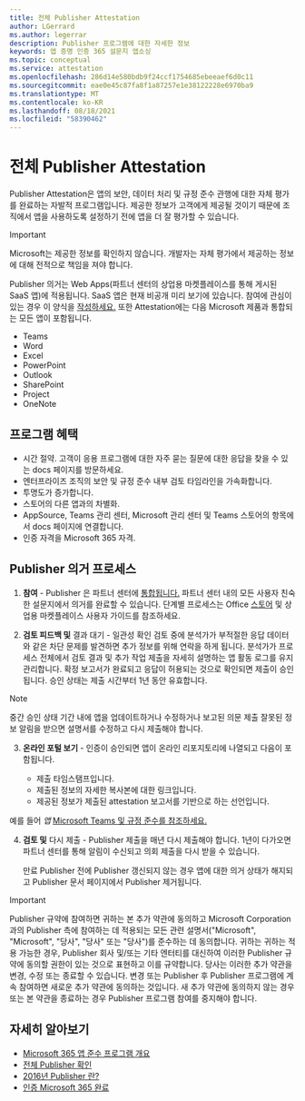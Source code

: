 ```yaml
---
title: 전체 Publisher Attestation
author: LGerrard
ms.author: legerrar
description: Publisher 프로그램에 대한 자세한 정보
keywords: 앱 증명 인증 365 설문지 앱소싱
ms.topic: conceptual
ms.service: attestation
ms.openlocfilehash: 286d14e580bdb9f24ccf1754685ebeeaef6d0c11
ms.sourcegitcommit: eae0e45c87fa8f1a87257e1e38122228e6970ba9
ms.translationtype: MT
ms.contentlocale: ko-KR
ms.lasthandoff: 08/18/2021
ms.locfileid: "58390462"
---
```

# <a name="complete-publisher-attestation"></a>전체 Publisher Attestation

Publisher Attestation은 앱의 보안, 데이터 처리 및 규정 준수 관행에 대한 자체 평가를 완료하는 자발적 프로그램입니다. 제공한 정보가 고객에게 제공될 것이기 때문에 조직에서 앱을 사용하도록 설정하기 전에 앱을 더 잘 평가할 수 있습니다. 

> [!IMPORTANT]
> Microsoft는 제공한 정보를 확인하지 않습니다. 개발자는 자체 평가에서 제공하는 정보에 대해 전적으로 책임을 져야 합니다. 

Publisher 의거는 Web Apps(파트너 센터의 상업용 마켓플레이스를 통해 게시된 SaaS 앱)에 적용됩니다. SaaS 앱은 현재 비공개 미리 보기에 있습니다. 참여에 관심이 있는 경우 이 양식을 [작성하세요.](https://customervoice.microsoft.com/Pages/ResponsePage.aspx?id=v4j5cvGGr0GRqy180BHbR4cf3qxCU_RNtqjCSalFdSFUNDMzTVJKR0wzTEJRSFJVSk9OQUlOV0RJSyQlQCN0PWcu) 또한 Attestation에는 다음 Microsoft 제품과 통합되는 모든 앱이 포함됩니다.
- Teams
- Word
- Excel
- PowerPoint 
- Outlook
- SharePoint
- Project
- OneNote


## <a name="program-benefits"></a>프로그램 혜택
- 시간 절약. 고객이 응용 프로그램에 대한 자주 묻는 질문에 대한 응답을 찾을 수 있는 docs 페이지를 방문하세요.
- 엔터프라이즈 조직의 보안 및 규정 준수 내부 검토 타임라인을 가속화합니다.
- 투명도가 증가합니다.
- 스토어의 다른 앱과의 차별화. 
- AppSource, Teams 관리 센터, Microsoft 관리 센터 및 Teams 스토어의 항목에서 docs 페이지에 연결합니다. 
- 인증 자격을 Microsoft 365 자격.
 

## <a name="publisher-attestation-process"></a>Publisher 의거 프로세스

1. **참여** - Publisher 은 파트너 센터에 [통합됩니다.](https://partner.microsoft.com) 파트너 센터 내의 모든 사용자 친숙한 설문지에서 의거를 완료할 수 있습니다. 단계별 프로세스는 Office [스토어](https://docs.microsoft.com/microsoft-365-app-certification/docs/userguide) [](https://docs.microsoft.com/en-us/microsoft-365-app-certification/docs/saasuserguide) 및 상업용 마켓플레이스 사용자 가이드를 참조하세요.

2. **검토 피드백 및** 결과 대기 - 일관성 확인 검토 중에 분석가가 부적절한 응답 데이터와 같은 차단 문제를 발견하면 추가 정보를 위해 연락을 하게 됩니다. 분석가가 프로세스 전체에서 검토 결과 및 추가 작업 제출을 자세히 설명하는 앱 활동 로그를 유지 관리합니다. 확정 보고서가 완료되고 응답이 허용되는 것으로 확인되면 제출이 승인됩니다. 승인 상태는 제출 시간부터 1년 동안 유효합니다.

> [!NOTE]
> 중간 승인 상태 기간 내에 앱을 업데이트하거나 수정하거나 보고된 의문 제출 잘못된 정보 알림을 받으면 설명서를 수정하고 다시 제출해야 합니다.

3. **온라인 포털 보기** - 인증이 승인되면 앱이 온라인 리포지토리에 나열되고 다음이 포함됩니다.

   - 제출 타임스탬프입니다.
   - 제출된 정보의 자세한 복사본에 대한 링크입니다.
   - 제공된 정보가 제출된 attestation 보고서를 기반으로 하는 선언입니다.

예를 들어 *앱* [Microsoft Teams 및 규정 준수를 참조하세요.](../teams/teams-apps.md)

4. **검토 및** 다시 제출 - Publisher 제출을 매년 다시 제출해야 합니다. 1년이 다가오면 파트너 센터를 통해 알림이 수신되고 의회 제출을 다시 받을 수 있습니다. 

   만료 Publisher 전에 Publisher 갱신되지 않는 경우 앱에 대한 의거 상태가 해지되고 Publisher 문서 페이지에서 Publisher 제거됩니다. 

>[!IMPORTANT]
>Publisher 규약에 참여하면 귀하는 본 추가 약관에 동의하고 Microsoft Corporation과의 Publisher 측에 참여하는 데 적용되는 모든 관련 설명서("Microsoft", "Microsoft", "당사", "당사" 또는 "당사")를 준수하는 데 동의합니다. 귀하는 귀하는 적용 가능한 경우, Publisher 회사 및/또는 기타 엔터티를 대신하여 이러한 Publisher 규약에 동의할 권한이 있는 것으로 표현하고 이를 규약합니다. 당사는 이러한 추가 약관을 변경, 수정 또는 종료할 수 있습니다. 변경 또는 Publisher 후 Publisher 프로그램에 계속 참여하면 새로운 추가 약관에 동의하는 것입니다. 새 추가 약관에 동의하지 않는 경우 또는 본 약관을 종료하는 경우 Publisher 프로그램 참여를 중지해야 합니다.

## <a name="learn-more"></a>자세히 알아보기

* [Microsoft 365 앱 준수 프로그램 개요](~/overview.md)  
* [전체 Publisher 확인](https://docs.microsoft.com/azure/active-directory/develop/mark-app-as-publisher-verified)  
* [2016년 Publisher 란?](~/docs/enterprise-app-attestation-guide.md)  
* [인증 Microsoft 365 완료](~/docs/certification.md)
